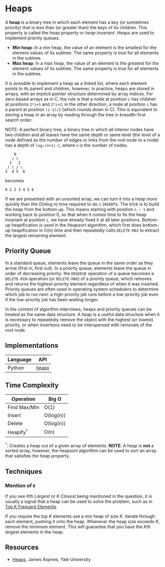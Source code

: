 # Heaps

A **heap** is a binary tree in which each element has a key (or sometimes priority) that is less than (or greater than) the keys of its children. This property is called the *heap property* or *heap invariant*. Heaps are used to implement priority queues.

* **Min heap**: In a min heap, the value of an element is the smallest for the element values of its subtree. The same property is true for all elements in the subtree.
* **Max heap**: In a max heap, the value of an element is the greatest for the element values of its subtree. The same property is true for all elements in the subtree.

It is possible to implement a heap as a linked list, where each element points to its parent and children, however, in practice, heaps are stored in arrays, with an implicit pointer structure determined by array indices. For zero-based arrays as in C, the rule is that a node at position `i` has children at positions `2*i+1` and `2*i+2`; in the other direction, a node at position `i` has a parent at position `(i-1)/2` (which rounds down in C). This is equivalent to storing a heap in an array by reading through the tree in breadth-first search order:

NOTE: A perfect binary tree, a binary tree in which all interior nodes have two children and all leaves have the same depth or same level (the level of a node defined as the number of edges or links from the root node to a node) has a depth of `log₂(n+1)-1`, where `n` is the number of nodes.

```
    0
   / \
  1   2
 / \ / \
3  4 5  6
```

becomes

```
0 1 2 3 4 5 6
```

If we are presented with an unsorted array, we can turn it into a heap more quickly than the O(nlog n) time required to do `n` `INSERT`s. The trick is to build the heap from the bottom up. This means starting with position `n − 1` and working back to position 0, so that when it comes time to fix the heap invariant at position `i`, we have already fixed it at all later positions. Bottom-up heapification is used in the Heapsort algorithm, which first does bottom-up heapification in O(n) time and then repeatedly calls `DELETE-MAX` to extract the largest remaining element.

## Priority Queue

In a standard queue, elements leave the queue in the same order as they arrive (first in, first out). In a priority queue, elements leave the queue in order of decreasing priority: the `DEQUEUE` operation of a queue becomes a `DELETE-MIN` operation (or `DELETE-MAX`) of a priority queue, which removes and returns the highest-priority element regardless of when it was inserted. Priority queues are often used in operating system schedulers to determine which job to run next: a high-priority job runs before a low-priority job even if the low-priority job has been waiting longer.

In the context of algorithm interviews, heaps and priority queues can be treated as the same data structure. A heap is a useful data structure when it is necessary to repeatedly remove the object with the highest (or lowest) priority, or when insertions need to be interspersed with removals of the root node.

## Implementations

| Language | API                                                   |
| -------- | ----------------------------------------------------- |
| Python   | [`heapq`](https://docs.python.org/library/heapq.html) |

## Time Complexity

| Operation           | Big O     |
| ------------------- | --------- |
| Find Max/Min        | O(1)      |
| Insert              | O(log(n)) |
| Delete              | O(log(n)) |
| Heapify<sup>†</sup> | O(n)      |

<sup>†</sup>: Creates a heap out of a given array of elements. **NOTE**: A heap is **not** a sorted array, however, the heapsort algorithm can be used to sort an array that satisfies the heap property.

## Techniques

### Mention of `K`

If you see *Kth Largest* or *K Closest* being mentioned in the question, it is usually a signal that a heap can be used to solve the problem, such as in [Top K Frequent Elements](https://leetcode.com/problems/top-k-frequent-elements/).

If you require the top *K* elements use a min heap of size *K*. Iterate through each element, pushing it onto the heap. Whenever the heap size exceeds *K*, remove the minimum element. This will guarantee that you have the *Kth* largest elements in the heap.

## Resources

* [Heaps](http://www.cs.yale.edu/homes/aspnes/classes/223/notes.html#heaps), James Aspnes, Yale University
